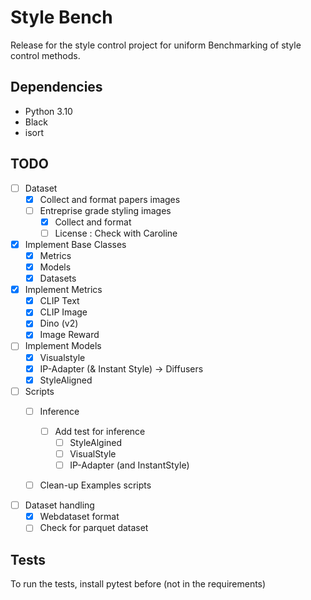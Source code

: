 # Style Bench

Release for the style control project for uniform Benchmarking of style control methods.

## Dependencies

- Python 3.10
- Black
- isort

## TODO

- [ ] Dataset
  - [x] Collect and format papers images
  - [ ] Entreprise grade styling images
    - [x] Collect and format
    - [ ] License : Check with Caroline

- [x] Implement Base Classes
  - [x] Metrics
  - [x] Models
  - [x] Datasets

- [x] Implement Metrics
  - [x] CLIP Text
  - [x] CLIP Image
  - [x] Dino (v2)
  - [x] Image Reward

- [ ] Implement Models
  - [x] Visualstyle
  - [x] IP-Adapter (& Instant Style) -> Diffusers
  - [x] StyleAligned

- [ ] Scripts
  - [ ] Inference
    - [ ] Add test for inference
      - [ ] StyleAlgined
      - [ ] VisualStyle
      - [ ] IP-Adapter (and InstantStyle)
  - [ ] Clean-up Examples scripts


- [ ] Dataset handling
  - [x] Webdataset format
  - [ ] Check for parquet dataset
  
## Tests

To run the tests, install pytest before (not in the requirements)
